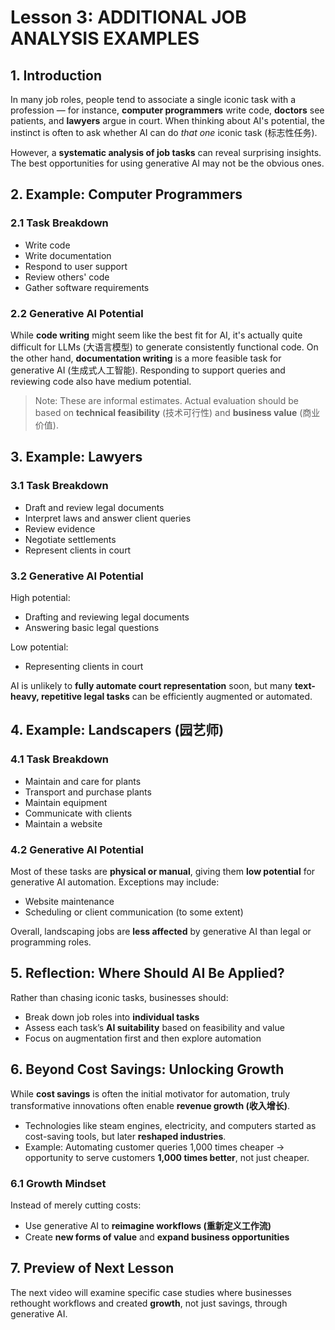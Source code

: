 # Lesson 3: ADDITIONAL JOB ANALYSIS EXAMPLES

## 1. Introduction

In many job roles, people tend to associate a single iconic task with a profession — for instance, **computer programmers** write code, **doctors** see patients, and **lawyers** argue in court. When thinking about AI's potential, the instinct is often to ask whether AI can do *that one* iconic task (标志性任务).

However, a **systematic analysis of job tasks** can reveal surprising insights. The best opportunities for using generative AI may not be the obvious ones.

## 2. Example: Computer Programmers

### 2.1 Task Breakdown

- Write code
- Write documentation
- Respond to user support
- Review others' code
- Gather software requirements

### 2.2 Generative AI Potential

While **code writing** might seem like the best fit for AI, it's actually quite difficult for LLMs (大语言模型) to generate consistently functional code. On the other hand, **documentation writing** is a more feasible task for generative AI (生成式人工智能). Responding to support queries and reviewing code also have medium potential.

> Note: These are informal estimates. Actual evaluation should be based on **technical feasibility** (技术可行性) and **business value** (商业价值).

## 3. Example: Lawyers

### 3.1 Task Breakdown

- Draft and review legal documents
- Interpret laws and answer client queries
- Review evidence
- Negotiate settlements
- Represent clients in court

### 3.2 Generative AI Potential

High potential:
- Drafting and reviewing legal documents
- Answering basic legal questions

Low potential:
- Representing clients in court

AI is unlikely to **fully automate court representation** soon, but many **text-heavy, repetitive legal tasks** can be efficiently augmented or automated.

## 4. Example: Landscapers (园艺师)

### 4.1 Task Breakdown

- Maintain and care for plants
- Transport and purchase plants
- Maintain equipment
- Communicate with clients
- Maintain a website

### 4.2 Generative AI Potential

Most of these tasks are **physical or manual**, giving them **low potential** for generative AI automation. Exceptions may include:
- Website maintenance
- Scheduling or client communication (to some extent)

Overall, landscaping jobs are **less affected** by generative AI than legal or programming roles.

## 5. Reflection: Where Should AI Be Applied?

Rather than chasing iconic tasks, businesses should:
- Break down job roles into **individual tasks**
- Assess each task’s **AI suitability** based on feasibility and value
- Focus on augmentation first and then explore automation

## 6. Beyond Cost Savings: Unlocking Growth

While **cost savings** is often the initial motivator for automation, truly transformative innovations often enable **revenue growth (收入增长)**.

- Technologies like steam engines, electricity, and computers started as cost-saving tools, but later **reshaped industries**.
- Example: Automating customer queries 1,000 times cheaper → opportunity to serve customers **1,000 times better**, not just cheaper.

### 6.1 Growth Mindset

Instead of merely cutting costs:
- Use generative AI to **reimagine workflows (重新定义工作流)**
- Create **new forms of value** and **expand business opportunities**

## 7. Preview of Next Lesson

The next video will examine specific case studies where businesses rethought workflows and created **growth**, not just savings, through generative AI.
